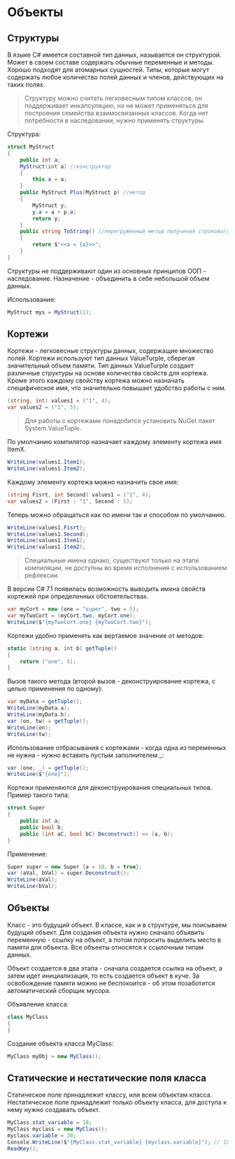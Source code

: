 # Объекты

## Структуры

В языке C# имеется составной тип данных, называется он структурой. Может в своем составе содержать обычные переменные и методы. Хорошо подходят для атомарных сущностей. Типы, которые могут содержать любое количество полей данных и членов, действующих на таких полях.
>Структуру можно считать легковесным типом классов, он поддерживает инкапсуляцию, но не может применяться для построения семейства взаимосвязанных классов. Когда нет потребности в наследовании, нужно применять структуры.

Структура:
```csharp
struct MyStruct
{
    public int a;
    MyStruct(int a) //конструктор
    {
        this.a = a;
    }
    public MyStruct Plus(MyStruct p) //метод
    {
        MyStruct y;
        y.a = a + p.a;
        return y;
    }
    public string ToString() //перегруженный метод получения строкового заначения
    {
        return $"<<a = {a}>>";
    }
}
```
Структуры не поддерживают один из основных принципов ООП - наследование. Назначение - объединить в себе небольшой объем данных.

Использование:
```csharp
MyStruct mys = MyStruct(1);
```

## Кортежи
Кортежи - легковесные структуры данных, содержащие множество полей. Кортежи используют тип данных ValueTurple, сберегая значительный объем памяти. Тип данных ValueTurple создает различные структуры на основе количества свойств для кортежа. Кроме этого каждому свойству кортежа можно назначать специфическое имя, что значительно повышает удобство работы с ним.
```csharp
(string, int) values1 = ("1", 4);
var values2 = ("1", 5);
```
>Для работы с кортежами понадобится установить NuGet пакет System.ValueTuple.

По умолчанию компилятор назначает каждому элементу кортежа имя ItemX.
```csharp
WriteLine(values1.Item1);
WriteLine(values1.Item2);
```
Каждому элементу кортежа можно назначить свое имя:
```csharp
(string Fisrt, int Second) values1 = ("1", 4);
var values2 = (First : "1", Second : 5);
```
Теперь можно обращаться как по имени так и способом по умолчанию.
```csharp
WriteLine(values1.Fisrt);
WriteLine(values1.Second);
WriteLine(values1.Item1);
WriteLine(values1.Item2);
```
>Специальные имена однако, существуют только на этапе компиляции, не доступны во время исполнения с использованием рефлексии.

В версии C# 7.1 появилась возможность выводить имена свойств кортежей при определенных обстоятельствах.
```csharp
var myCort = new {one = "super", two = 5};
var myTwoCort = (myCort.two, myCort.one);
WriteLine($"{myTwoCort.one} {myTwoCort.two}");
```

Кортежи удобно применять как вертаемое значение от методов:
```csharp
static (string a, int b) getTuple()
{
    return ("one", 5);
}
```
Вызов такого метода (второй вызов - деконструирование кортежа, с целью применения по одному):
```csharp
var myData = getTuple();
WriteLine(myData.a);
WriteLine(myData.b);
var (on, tw) = getTuple();
WriteLine(on);
WriteLine(tw);
```

Использование отбрасывания с кортежами - когда одна из переменных не нужна - нужно вставить пустым заполнителем _:
```csharp
var (one, _) = getTuple(); 
WriteLine($"{one}");
```

Кортежи применяются для деконструирования специальных типов. Пример такого типа:
```csharp
struct Super
{
    public int a;
    public bool b;
    public (int aC, bool bC) Deconstruct() => (a, b);
}
```
Применение:
```csharp
Super super = new Super {a = 10, b = true};
var (aVal, bVal) = super.Deconstruct();
WriteLine(aVal);
WriteLine(bVal);
```


## Объекты 

Класс - это будущий объект. В классе, как и в структуре, мы поисываем будущий объект. Для создания объекта нужно сначало объявить переменную - ссылку на объект, а потом попросить выделить место в памяти для объекта. Все объееты относятся к ссылочным типам данных. 

Объект создается в два этапа - сначала создается ссылка на объект, а затем идет инициализация, то есть создается объект в куче. За освобождение памяти можно не беспокоится - об этом позаботится автоматический сборщик мусора.

Объявление класса:
```csharp
class MyClass
{
}
```

Создание объекта класса MyClass:
```csharp
MyClass myObj = new MyClass();
```

## Статические и нестатические поля класса 

Статическое поле принадлежит классу, или всем объектам класса.
Нестатическое поле принадлежит только объекту класса, для доступа к нему нужно создавать объект.
```csharp
MyClass.stat_variable = 10;
MyClass myclass = new MyClass();
myclass.variable = 20;
Console.WriteLine($"{MyClass.stat_variable} {myclass.variable}"); // 10 20
ReadKey();
```

